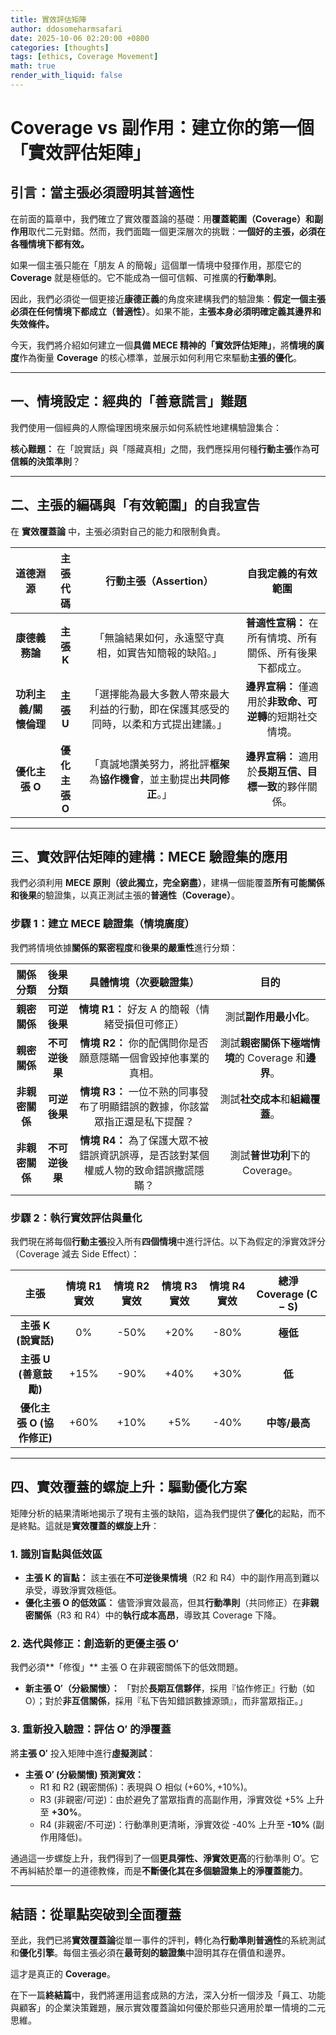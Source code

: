 ```yaml
---
title: 實效評估矩陣
author: ddosomeharmsafari
date: 2025-10-06 02:20:00 +0800
categories: [thoughts]
tags: [ethics, Coverage Movement]
math: true
render_with_liquid: false
---
```


# Coverage $\text{vs}$ 副作用：建立你的第一個「實效評估矩陣」

## **引言：當主張必須證明其普適性**

在前面的篇章中，我們確立了實效覆蓋論的基礎：用**覆蓋範圍（Coverage）**和**副作用**取代二元對錯。然而，我們面臨一個更深層次的挑戰：**一個好的主張，必須在各種情境下都有效。**

如果一個主張只能在「朋友 $\text{A}$ 的簡報」這個單一情境中發揮作用，那麼它的 **Coverage** 就是極低的。它不能成為一個可信賴、可推廣的**行動準則**。

因此，我們必須從一個更接近**康德正義**的角度來建構我們的驗證集：**假定一個主張必須在任何情境下都成立（普適性）**。如果不能，**主張本身必須明確定義其邊界和失效條件。**

今天，我們將介紹如何建立一個**具備 $\text{MECE}$ 精神的「實效評估矩陣」**，將**情境的廣度**作為衡量 **Coverage** 的核心標準，並展示如何利用它來驅動**主張的優化**。

---

## **一、情境設定：經典的「善意謊言」難題**

我們使用一個經典的人際倫理困境來展示如何系統性地建構驗證集合：

**核心難題：** 在「說實話」與「隱藏真相」之間，我們應採用何種**行動主張**作為**可信賴的決策準則**？

---

## **二、主張的編碼與「有效範圍」的自我宣告**

在 **實效覆蓋論** 中，主張必須對自己的能力和限制負責。

| 道德淵源 | 主張代碼 | **行動主張（Assertion）** | **自我定義的有效範圍** |
| :---: | :---: | :---: | :---: |
| **康德義務論** | **主張 $\text{K}$** | 「無論結果如何，永遠堅守真相，如實告知簡報的缺陷。」 | **普適性宣稱：** 在所有情境、所有關係、所有後果下都成立。 |
| **功利主義/關懷倫理** | **主張 $\text{U}$** | 「選擇能為最大多數人帶來最大利益的行動，即在保護其感受的同時，以柔和方式提出建議。」 | **邊界宣稱：** 僅適用於**非致命、可逆轉**的短期社交情境。 |
| **優化主張 $\text{O}$** | **優化主張 $\text{O}$** | 「真誠地讚美努力，將批評**框架**為**協作機會**，並主動提出**共同修正**。」 | **邊界宣稱：** 適用於**長期互信、目標一致**的夥伴關係。 |

---

## **三、實效評估矩陣的建構：$\text{MECE}$ 驗證集的應用**

我們必須利用 **$\text{MECE}$ 原則（彼此獨立，完全窮盡）**，建構一個能覆蓋**所有可能關係和後果**的驗證集，以真正測試主張的**普適性（Coverage）**。

### **步驟 1：建立 $\text{MECE}$ 驗證集（情境廣度）**

我們將情境依據**關係的緊密程度**和**後果的嚴重性**進行分類：

| 關係分類 | 後果分類 | **具體情境（次要驗證集）** | **目的** |
| :---: | :---: | :---: | :---: |
| **親密關係** | **可逆後果** | **情境 $\text{R}1$：** 好友 $\text{A}$ 的簡報（情緒受損但可修正） | 測試**副作用最小化**。 |
| **親密關係** | **不可逆後果** | **情境 $\text{R}2$：** 你的配偶問你是否願意隱瞞一個會毀掉他事業的真相。 | 測試**親密關係下極端情境**的 $\text{Coverage}$ 和**邊界**。 |
| **非親密關係** | **可逆後果** | **情境 $\text{R}3$：** 一位不熟的同事發布了明顯錯誤的數據，你該當眾指正還是私下提醒？ | 測試**社交成本**和**組織覆蓋**。 |
| **非親密關係** | **不可逆後果** | **情境 $\text{R}4$：** 為了保護大眾不被錯誤資訊誤導，是否該對某個權威人物的致命錯誤撒謊隱瞞？ | 測試**普世功利**下的 $\text{Coverage}$。 |

### **步驟 2：執行實效評估與量化**

我們現在將每個**行動主張**投入所有**四個情境**中進行評估。以下為假定的淨實效評分（$\text{Coverage}$ 減去 $\text{Side Effect}$）：

| 主張 | 情境 $\text{R}1$ 實效 | 情境 $\text{R}2$ 實效 | 情境 $\text{R}3$ 實效 | 情境 $\text{R}4$ 實效 | **總淨 Coverage ($\text{C}-\text{S}$)** |
| :---: | :---: | :---: | :---: | :---: | :---: |
| **主張 $\text{K}$ (說實話)** | $0\%$ | $\text{-50\%}$ | $\text{+20\%}$ | $\text{-80\%}$ | **極低** |
| **主張 $\text{U}$ (善意鼓勵)** | $\text{+15\%}$ | $\text{-90\%}$ | $\text{+40\%}$ | $\text{+30\%}$ | **低** |
| **優化主張 $\text{O}$ (協作修正)** | $\text{+60\%}$ | $\text{+10\%}$ | $\text{+5\%}$ | $\text{-40\%}$ | **中等/最高** |

---

## **四、實效覆蓋的螺旋上升：驅動優化方案**

矩陣分析的結果清晰地揭示了現有主張的缺陷，這為我們提供了**優化**的起點，而不是終點。這就是**實效覆蓋的螺旋上升**：

### **1. 識別盲點與低效區**

* **主張 $\text{K}$ 的盲點：** 該主張在**不可逆後果情境**（$\text{R}2$ 和 $\text{R}4$）中的副作用高到難以承受，導致淨實效極低。
* **優化主張 $\text{O}$ 的低效區：** 儘管淨實效最高，但其**行動準則**（共同修正）在**非親密關係**（$\text{R}3$ 和 $\text{R}4$）中的**執行成本高昂**，導致其 $\text{Coverage}$ 下降。

### **2. 迭代與修正：創造新的更優主張 $\text{O}'$**

我們必須**「修復」** 主張 $\text{O}$ 在非親密關係下的低效問題。

* **新主張 $\text{O}'$（分級關懷）：** 「對於**長期互信夥伴**，採用『協作修正』行動（如 $\text{O}$）；對於**非互信關係**，採用『私下告知錯誤數據源頭』，而非當眾指正。」

### **3. 重新投入驗證：評估 $\text{O}'$ 的淨覆蓋**

將**主張 $\text{O}'$** 投入矩陣中進行**虛擬測試**：

* **主張 $\text{O}'$ (分級關懷) 預測實效：**
    * $\text{R}1$ 和 $\text{R}2$ (親密關係)：表現與 $\text{O}$ 相似 $(\text{+60\%}, \text{+10\%})$。
    * $\text{R}3$ (非親密/可逆)：由於避免了當眾指責的高副作用，淨實效從 $\text{+5\%}$ 上升至 **$\text{+30\%}$**。
    * $\text{R}4$ (非親密/不可逆)：行動準則更清晰，淨實效從 $\text{-40\%}$ 上升至 **$\text{-10\%}$** (副作用降低)。

通過這一步螺旋上升，我們得到了一個**更具彈性、淨實效更高**的行動準則 $\text{O}'$。它不再糾結於單一的道德教條，而是**不斷優化其在多個驗證集上的淨覆蓋能力**。

---

## **結語：從單點突破到全面覆蓋**

至此，我們已將**實效覆蓋論**從單一事件的評判，轉化為**行動準則普適性**的系統測試和**優化引擎**。每個主張必須在**最苛刻的驗證集**中證明其存在價值和邊界。

這才是真正的 **Coverage**。

在下一篇**終結篇**中，我們將運用這套成熟的方法，深入分析一個涉及「員工、功能與顧客」的企業決策難題，展示實效覆蓋論如何優於那些只適用於單一情境的二元思維。
